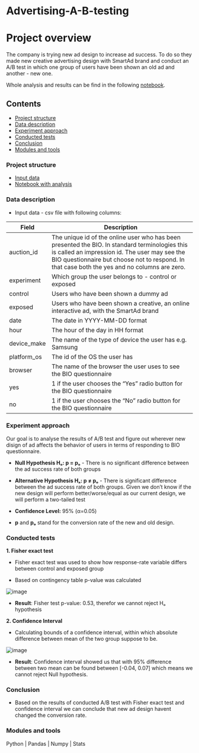 # Advertising-A-B-testing


# Project overview

The company is trying new ad design to increase ad success.
To do so they made new creative advertising design with SmartAd brand and conduct an A/B test in which one group of users have been shown an old ad and another - new one.

Whole analysis and results can be find in the following [notebook](https://github.com/LtvnSergey/Advertising-A-B-Testing/blob/main/notebooks/Advertising-A-B-Testing.ipynb).

## Contents

  - [Project structure](#project-structure)
  - [Data description](#data-description)
  - [Experiment approach](#experiment-approach)
  - [Conducted tests](#conducted-tests)
  - [Conclusion](#conclusion)  
  - [Modules and tools](#modules-and-tools)

### Project structure
- [Input data](https://github.com/LtvnSergey/Advertising-A-B-Testing/tree/main/data)
- [Notebook with analysis](https://github.com/LtvnSergey/Advertising-A-B-Testing/blob/main/notebooks/Advertising-A-B-Testing.ipynb)


### Data description
- Input data - csv file with following columns:

| Field  |Description  |
|--------|--------------|
| auction_id  | The unique id of the online user who has been presented the BIO. In standard terminologies this is called an impression id. The user may see the BIO questionnaire but choose not to respond. In that case both the yes and no columns are zero. |
| experiment | Which group the user belongs to - control or exposed |
| control | Users who have been shown a dummy ad |
| exposed | Users who have been shown a creative, an online interactive ad, with the SmartAd brand |
| date | The date in YYYY-MM-DD format |
| hour | The hour of the day in HH format |
| device_make | The name of the type of device the user has e.g. Samsung |
| platform_os | The id of the OS the user has |
| browser | The name of the browser the user uses to see the BIO questionnaire |
| yes | 1 if the user chooses the “Yes” radio button for the BIO questionnaire |
| no | 1 if the user chooses the “No” radio button for the BIO questionnaire |


### Experiment approach

Our goal is to analyse the results of A/B test and figure out wherever new disign of ad affects the behavior of users in terms of responding to BIO questionnaire.

- **Null Hypothesis Hₒ: p = pₒ** - There is no significant difference between the ad success rate of both groups


- **Alternative Hypothesis Hₐ: p ≠ pₒ** - There is significant difference between the ad success rate of both groups.
Given we don’t know if the new design will perform better/worse/equal as our current design, we will perform a two-tailed test


- **Confidence Level:** 95% (α=0.05)


- **p** and **pₒ** stand for the conversion rate of the new and old design.

### Conducted tests

**1. Fisher exact test**

- Fisher exact test was used to show how response-rate variable differs between control and exposed group

- Based on contingency table p-value was calculated

![image](https://user-images.githubusercontent.com/35038779/210568945-e3cfb2eb-a1a7-4392-89c6-56e39ccd42b2.png)

- **Result**: Fisher test p-value: 0.53, therefor we cannot reject Hₒ hypothesis


**2. Confidence Interval**

- Calculating bounds of a confidence interval, within which absolute difference between mean of the two group suppose to be. 

![image](https://user-images.githubusercontent.com/35038779/210570014-6127b388-6821-4314-80a0-c5b23d2fd900.png)

- **Result**: Confidence interval showed us that with 95% difference between two mean can be found between [-0.04, 0.07] which means we cannot reject Null hypothesis.


### Conclusion

- Based on the results of conducted A/B test with Fisher exact test and confidence interval we can conclude that new ad design havent changed the conversion rate.


### Modules and tools

Python | Pandas | Numpy | Stats
